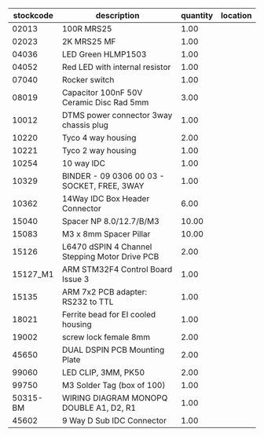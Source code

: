 |stockcode|description|quantity|location|
|---------|-----------|--------|--------|
|02013|100R MRS25|1.00||
|02023|2K MRS25 MF|1.00||
|04036|LED Green HLMP1503|1.00||
|04052|Red LED with internal resistor|1.00||
|07040|Rocker switch|1.00||
|08019|Capacitor 100nF 50V Ceramic Disc Rad 5mm|3.00||
|10012|DTMS power connector 3way chassis plug|1.00||
|10220|Tyco 4 way housing|2.00||
|10221|Tyco 2 way housing|1.00||
|10254|10 way IDC|1.00||
|10329|BINDER - 09 0306 00 03 - SOCKET, FREE, 3WAY|1.00||
|10362|14Way IDC Box Header Connector|6.00||
|15040|Spacer NP 8.0/12.7/B/M3|10.00||
|15083|M3 x 8mm Spacer Pillar|10.00||
|15126|L6470 dSPIN 4 Channel Stepping Motor Drive PCB|2.00||
|15127_M1|ARM STM32F4 Control Board Issue 3|1.00||
|15135|ARM 7x2 PCB adapter: RS232 to TTL|1.00||
|18021|Ferrite bead for EI cooled housing|1.00||
|19002|screw lock female 8mm|2.00||
|45650|DUAL DSPIN PCB Mounting Plate|2.00||
|99060|LED CLIP, 3MM, PK50|2.00||
|99750|M3 Solder Tag (box of 100)|1.00||
|50315-BM|WIRING DIAGRAM MONOPQ DOUBLE A1, D2, R1|1.00||
|45602|9 Way D Sub IDC Connector|1.00||
